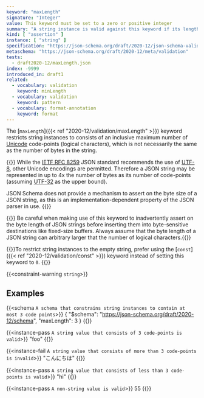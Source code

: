 ```yaml
---
keyword: "maxLength"
signature: "Integer"
value: This keyword must be set to a zero or positive integer
summary: "A string instance is valid against this keyword if its length is less than, or equal to, the value of this keyword."
kind: [ "assertion" ]
instance: [ "string" ]
specification: "https://json-schema.org/draft/2020-12/json-schema-validation.html#section-6.3.1"
metaschema: "https://json-schema.org/draft/2020-12/meta/validation"
tests:
  - draft2020-12/maxLength.json
index: -9999
introduced_in: draft1
related:
  - vocabulary: validation
    keyword: minLength
  - vocabulary: validation
    keyword: pattern
  - vocabulary: format-annotation
    keyword: format
---
```


The [`maxLength`]({{< ref "2020-12/validation/maxLength" >}}) keyword restricts string instances to consists of an inclusive
maximum number of [Unicode](https://unicode.org) code-points (logical
characters), which is not necessarily the same as the number of bytes in the
string.

{{<learning-more>}} While the [IETF RFC
8259](https://www.rfc-editor.org/rfc/rfc8259) JSON standard recommends the use
of [UTF-8](https://en.wikipedia.org/wiki/UTF-8), other Unicode encodings are
permitted. Therefore a JSON string may be represented in up to 4x the number of
bytes as its number of code-points (assuming
[UTF-32](https://en.wikipedia.org/wiki/UTF-32) as the upper bound).

JSON Schema does not provide a mechanism to assert on the byte size of a JSON
string, as this is an implementation-dependent property of the JSON parser in
use.  {{</learning-more>}}

{{<common-pitfall>}} Be careful when making use of this keyword to
inadvertently assert on the byte length of JSON strings before inserting them
into byte-sensitive destinations like fixed-size buffers. Always assume that
the byte length of a JSON string can arbitrary larger that the number of
logical characters.{{</common-pitfall>}}

{{<best-practice>}}To restrict string instances to the empty string, prefer
using the [`const`]({{< ref "2020-12/validation/const" >}}) keyword instead of
setting this keyword to `0`. {{</best-practice>}}

{{<constraint-warning `string`>}}

## Examples

{{<schema `A schema that constrains string instances to contain at most 3 code points`>}}
{
  "$schema": "https://json-schema.org/draft/2020-12/schema",
  "maxLength": 3
}
{{</schema>}}

{{<instance-pass `A string value that consists of 3 code-points is valid`>}}
"foo"
{{</instance-pass>}}

{{<instance-fail `A string value that consists of more than 3 code-points is invalid`>}}
"こんにちは"
{{</instance-fail>}}

{{<instance-pass `A string value that consists of less than 3 code-points is valid`>}}
"hi"
{{</instance-pass>}}

{{<instance-pass `A non-string value is valid`>}}
55
{{</instance-pass>}}
